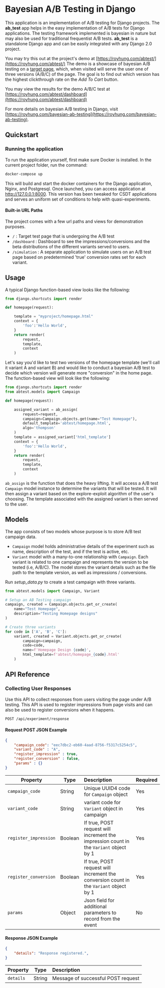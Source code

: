 # Bayesian A/B Testing in Django

This application is an implementation of A/B testing for Django projects. The **ab_test** app helps in the easy implementation of A/B tests for Django applications. The testing framework implemented is bayesian in nature but may also be used for traditional frequentist A/B tests. **ab_test** is a standalone Django app and can be easily integrated with any Django 2.0 project.

You may try this out at the project's demo at [https://royhung.com/abtest/](https://royhung.com/abtest/)  The demo is a showcase of bayesian A/B testing on a [target page](https://royhung.com/abtest/), which, when visited will serve the user one of three versions (A/B/C) of the page. The goal is to find out which version has the highest clickthrough rate on the *Add To Cart* button. 

You may view the results for the demo A/B/C test at [https://royhung.com/abtest/dashboard](https://royhung.com/abtest/dashboard)  

For more details on bayesian A/B testing in Django, visit [https://royhung.com/bayesian-ab-testing](https://royhung.com/bayesian-ab-testing). 

## Quickstart

### Running the application
To run the application yourself, first make sure Docker is installed. In the current project folder, run the command:
```bash
docker-compose up
```
This will build and start the docker containers for the Django application, Nginx, and Postgresql. Once launched, you can access application at http://127.0.0.1:8000. This version has been tweaked for CSDT applications and serves an uniform set of conditions to help with quasi-experiments.

#### Built-in URL Paths
The project comes with a few url paths and views for demonstration purposes.
* ``` / ``` : Target test page that is undergoing the A/B test
* ``` /dashboard ``` : Dashboard to see the impressions/conversions and the beta distributions of the different variants served to users.
* ``` /simulation ``` : A separate application to simulate users on an A/B test page based on predetermined 'true' conversion rates set for each variant. 


## Usage

A typical Django function-based view looks like the following:

```python 
from django.shortcuts import render

def homepage(request):

    template = "myproject/homepage.html"
    context = {
        'foo':'Hello World',
    }
    return render(
        request,
        template,
        context
    )
```

Let's say you'd like to test two versions of the homepage template (we'll call it variant A and variant B) and would like to conduct a bayesian A/B test to decide which version will generate more "conversion" in the home page. The function-based view will look like the following:

```python 
from django.shortcuts import render
from abtest.models import Campaign

def homepage(request):

    assigned_variant = ab_assign(
        request=request,
        campaign=Campaign.objects.get(name="Test Homepage"),
        default_template='abtest/homepage.html',
        algo='thompson'
    )
    template = assigned_variant['html_template']
    context = {
        'foo':'Hello World',
    }
    return render(
        request,
        template,
        context
    )
```

```ab_assign``` is the function that does the heavy lifting. It will access a A/B test ```Campaign``` model instance to determine the variants that will be tested. It will then assign a variant based on the explore-exploit algorithm of the user's choosing. The template associated with the assigned variant is then served to the user.

## Models
The app consists of two models whose purpose is to store A/B test campaign data.
* ```Campaign``` model holds administrative details of the experiment such as name, description of the test, and if the test is active, etc.
* ```Variant``` model with a many-to-one relationship with ```Campaign```. Each variant is related to one campaign and represents the version to be tested (i.e, A/B/C). The model stores the variant details such as the file path to the template version, as well as impressions / conversions.

Run *setup_data.py* to create a test campaign with three variants.
```python
from abtest.models import Campaign, Variant

# Setup an AB Testing campaign
campaign, created = Campaign.objects.get_or_create(
    name="Test Homepage",
    description="Testing Homepage designs"    
)

# Create three variants
for code in ['A', 'B', 'C']:
    variant, created = Variant.objects.get_or_create(
        campaign=campaign,
        code=code,
        name=f'Homepage Design {code}',
        html_template=f'abtest/homepage_{code}.html'
    )
```

## API Reference


### Collecting User Responses
Use this API to collect responses from users visiting the page under A/B testing.
This API is used to register impressions from page visits and can also be used
to register conversions when it happens.

```bash
POST /api/experiment/response
```

#### Request POST JSON Example

```json
{
    "campaign_code": "eec7dbc2-eb60-4aad-8756-f5317c5254c5",
    "variant_code" : "A",
    "register_impression" : true,
    "register_conversion" : false,
    "params" : {}
}
```
| Property | Type |Description | Required
| --- | --- | :- | --- |
|``` campaign_code ```| String | Unique UUID4 code for ```Campaign``` object  | Yes |
|``` variant_code ```| String | variant code for ```Variant``` object in campaign  | Yes |
|``` register_impression ```| Boolean | If true, POST request will increment the impression count in the ```Variant``` object by 1 | Yes |
|``` register_conversion ```| Boolean | If true, POST request will increment the conversion count in the ```Variant``` object by 1  | Yes |
|``` params ```| Object | Json field for additional parameters to record from the event  | No |

#### Response JSON Example
```json
{
    "details": "Response registered.",
}
```
| Property | Type |Description |
| --- | --- | :- |
| ``` details ``` | String |  Message of successful POST request |
